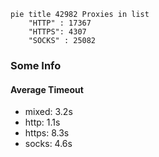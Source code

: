 
```mermaid
pie title 42982 Proxies in list
    "HTTP" : 17367
    "HTTPS": 4307
    "SOCKS" : 25082
```

### Some Info
#### Average Timeout

- mixed: 3.2s
- http: 1.1s
- https: 8.3s
- socks: 4.6s
